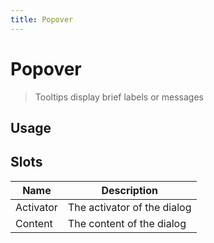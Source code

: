 ```yaml
---
title: Popover
---
```


# Popover

> Tooltips display brief labels or messages

## Usage

<usage name="popover"></usage>

## Slots

| Name      | Description                 |
| --------- | --------------------------- |
| Activator | The activator of the dialog |
| Content   | The content of the dialog   |

